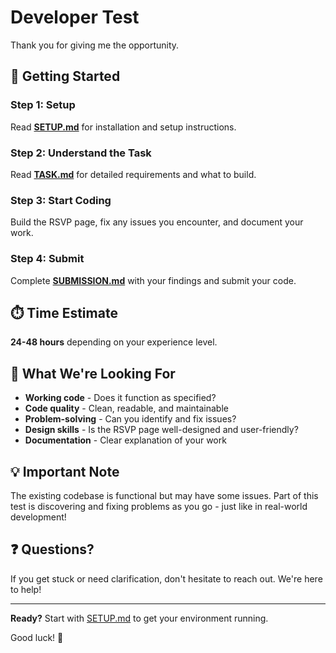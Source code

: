 # Developer Test

Thank you for giving me the opportunity.

## 🚀 Getting Started

### Step 1: Setup
Read **[SETUP.md](SETUP.md)** for installation and setup instructions.

### Step 2: Understand the Task  
Read **[TASK.md](TASK.md)** for detailed requirements and what to build.

### Step 3: Start Coding
Build the RSVP page, fix any issues you encounter, and document your work.

### Step 4: Submit
Complete **[SUBMISSION.md](SUBMISSION.md)** with your findings and submit your code.

## ⏱️ Time Estimate

**24-48 hours** depending on your experience level.

## 🎯 What We're Looking For

- **Working code** - Does it function as specified?
- **Code quality** - Clean, readable, and maintainable
- **Problem-solving** - Can you identify and fix issues?
- **Design skills** - Is the RSVP page well-designed and user-friendly?
- **Documentation** - Clear explanation of your work

## 💡 Important Note

The existing codebase is functional but may have some issues. Part of this test is discovering and fixing problems as you go - just like in real-world development!

## ❓ Questions?

If you get stuck or need clarification, don't hesitate to reach out. We're here to help!

---

**Ready?** Start with [SETUP.md](SETUP.md) to get your environment running.

Good luck! 🚀
